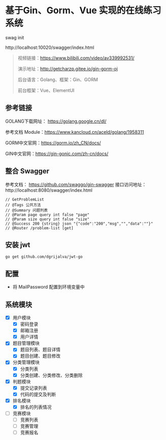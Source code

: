 # 基于Gin、Gorm、Vue 实现的在线练习系统

swag init

http://localhost:10020/swagger/index.html

> 视频链接：https://www.bilibili.com/video/av339992531/
> 
> 演示地址：http://getcharzp.gitee.io/gin-gorm-oj
>
> 后台语言：Golang、框架：Gin、GORM
> 
> 前台框架：Vue、ElementUI

## 参考链接
GOLANG下载网址： https://golang.google.cn/dl/

参考文档 Module：https://www.kancloud.cn/aceld/golang/1958311

GORM中文官网：https://gorm.io/zh_CN/docs/

GIN中文官网：https://gin-gonic.com/zh-cn/docs/

## 整合 Swagger
参考文档： https://github.com/swaggo/gin-swagger
接口访问地址：http://localhost:8080/swagger/index.html
```text
// GetProblemList
// @Tags 公共方法
// @Summary 问题列表
// @Param page query int false "page"
// @Param size query int false "size"
// @Success 200 {string} json "{"code":"200","msg","","data":""}"
// @Router /problem-list [get]
```

## 安装 jwt
```shell
go get github.com/dgrijalva/jwt-go
```

## 配置 
+ 将 MailPassword 配置到环境变量中

## 系统模块
- [x] 用户模块
  - [x] 密码登录
  - [x] 邮箱注册
  - [x] 用户详情
- [x] 题目管理模块
  - [x] 题目列表、题目详情
  - [x] 题目创建、题目修改
- [x] 分类管理模块
  - [x] 分类列表
  - [x] 分类创建、分类修改、分类删除
- [x] 判题模块
  - [x] 提交记录列表
  - [x] 代码的提交及判断
- [x] 排名模块
  - [x] 排名的列表情况
- [ ] 竞赛模块
  - [ ] 竞赛列表
  - [ ] 竞赛管理
  - [ ] 竞赛报名
